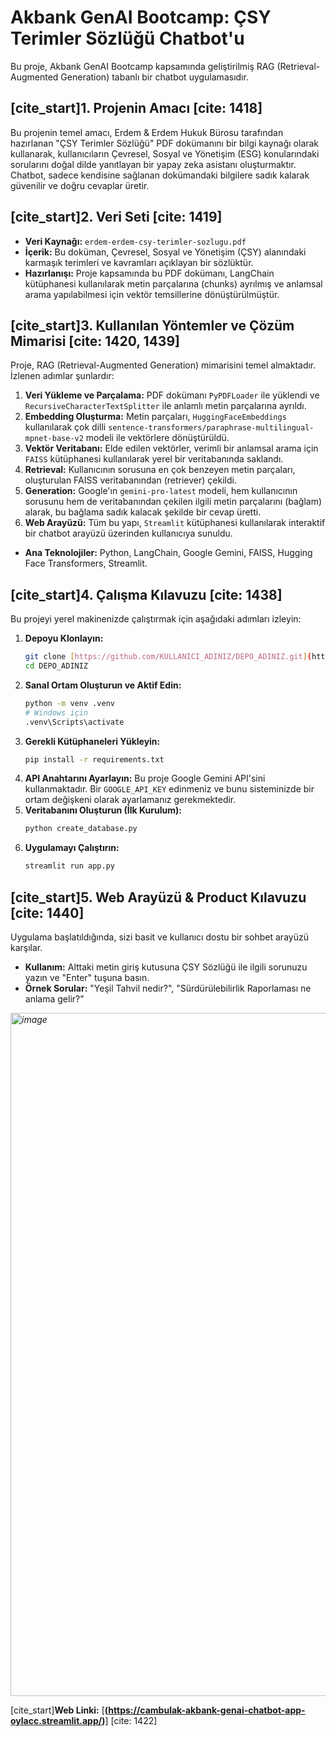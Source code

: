 # Akbank GenAI Bootcamp: ÇSY Terimler Sözlüğü Chatbot'u

Bu proje, Akbank GenAI Bootcamp kapsamında geliştirilmiş RAG (Retrieval-Augmented Generation) tabanlı bir chatbot uygulamasıdır.

## [cite_start]1. Projenin Amacı [cite: 1418]

Bu projenin temel amacı, Erdem & Erdem Hukuk Bürosu tarafından hazırlanan "ÇSY Terimler Sözlüğü" PDF dokümanını bir bilgi kaynağı olarak kullanarak, kullanıcıların Çevresel, Sosyal ve Yönetişim (ESG) konularındaki sorularını doğal dilde yanıtlayan bir yapay zeka asistanı oluşturmaktır. Chatbot, sadece kendisine sağlanan dokümandaki bilgilere sadık kalarak güvenilir ve doğru cevaplar üretir.

## [cite_start]2. Veri Seti [cite: 1419]

* **Veri Kaynağı:** `erdem-erdem-csy-terimler-sozlugu.pdf`
* **İçerik:** Bu doküman, Çevresel, Sosyal ve Yönetişim (ÇSY) alanındaki karmaşık terimleri ve kavramları açıklayan bir sözlüktür.
* **Hazırlanışı:** Proje kapsamında bu PDF dokümanı, LangChain kütüphanesi kullanılarak metin parçalarına (chunks) ayrılmış ve anlamsal arama yapılabilmesi için vektör temsillerine dönüştürülmüştür.

## [cite_start]3. Kullanılan Yöntemler ve Çözüm Mimarisi [cite: 1420, 1439]

Proje, RAG (Retrieval-Augmented Generation) mimarisini temel almaktadır. İzlenen adımlar şunlardır:

1.  **Veri Yükleme ve Parçalama:** PDF dokümanı `PyPDFLoader` ile yüklendi ve `RecursiveCharacterTextSplitter` ile anlamlı metin parçalarına ayrıldı.
2.  **Embedding Oluşturma:** Metin parçaları, `HuggingFaceEmbeddings` kullanılarak çok dilli `sentence-transformers/paraphrase-multilingual-mpnet-base-v2` modeli ile vektörlere dönüştürüldü.
3.  **Vektör Veritabanı:** Elde edilen vektörler, verimli bir anlamsal arama için `FAISS` kütüphanesi kullanılarak yerel bir veritabanında saklandı.
4.  **Retrieval:** Kullanıcının sorusuna en çok benzeyen metin parçaları, oluşturulan FAISS veritabanından (retriever) çekildi.
5.  **Generation:** Google'ın `gemini-pro-latest` modeli, hem kullanıcının sorusunu hem de veritabanından çekilen ilgili metin parçalarını (bağlam) alarak, bu bağlama sadık kalacak şekilde bir cevap üretti.
6.  **Web Arayüzü:** Tüm bu yapı, `Streamlit` kütüphanesi kullanılarak interaktif bir chatbot arayüzü üzerinden kullanıcıya sunuldu.

* **Ana Teknolojiler:** Python, LangChain, Google Gemini, FAISS, Hugging Face Transformers, Streamlit.

## [cite_start]4. Çalışma Kılavuzu [cite: 1438]

Bu projeyi yerel makinenizde çalıştırmak için aşağıdaki adımları izleyin:

1.  **Depoyu Klonlayın:**
    ```bash
    git clone [https://github.com/KULLANICI_ADINIZ/DEPO_ADINIZ.git](https://github.com/KULLANICI_ADINIZ/DEPO_ADINIZ.git)
    cd DEPO_ADINIZ
    ```
2.  **Sanal Ortam Oluşturun ve Aktif Edin:**
    ```bash
    python -m venv .venv
    # Windows için
    .venv\Scripts\activate
    ```
3.  **Gerekli Kütüphaneleri Yükleyin:**
    ```bash
    pip install -r requirements.txt
    ```
4.  **API Anahtarını Ayarlayın:**
    Bu proje Google Gemini API'sini kullanmaktadır. Bir `GOOGLE_API_KEY` edinmeniz ve bunu sisteminizde bir ortam değişkeni olarak ayarlamanız gerekmektedir.
5.  **Veritabanını Oluşturun (İlk Kurulum):**
    ```bash
    python create_database.py
    ```
6.  **Uygulamayı Çalıştırın:**
    ```bash
    streamlit run app.py
    ```

## [cite_start]5. Web Arayüzü & Product Kılavuzu [cite: 1440]

Uygulama başlatıldığında, sizi basit ve kullanıcı dostu bir sohbet arayüzü karşılar.

* **Kullanım:** Alttaki metin giriş kutusuna ÇSY Sözlüğü ile ilgili sorunuzu yazın ve "Enter" tuşuna basın.
* **Örnek Sorular:** "Yeşil Tahvil nedir?", "Sürdürülebilirlik Raporlaması ne anlama gelir?"

*<img width="1923" height="1093" alt="image" src="https://github.com/user-attachments/assets/425e7009-2672-42f7-ad43-b681dac97466" />*

[cite_start]**Web Linki:** [**(https://cambulak-akbank-genai-chatbot-app-oylacc.streamlit.app/)**] [cite: 1422]
